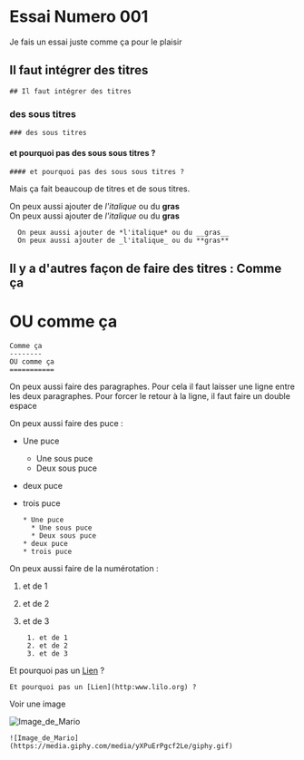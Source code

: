 # Essai Numero 001

Je fais un essai juste comme ça pour le plaisir  
## Il faut intégrer des titres
    ## Il faut intégrer des titres  
### des sous titres
    ### des sous titres
#### et pourquoi pas des sous sous titres ?
    #### et pourquoi pas des sous sous titres ?

Mais ça fait beaucoup de titres et de sous titres.

On peux aussi ajouter de *l'italique* ou du __gras__  
On peux aussi ajouter de _l'italique_ ou du **gras**

      On peux aussi ajouter de *l'italique* ou du __gras__
      On peux aussi ajouter de _l'italique_ ou du **gras**


Il y a d'autres façon de faire des titres :
Comme ça
--------
OU comme ça
===========

    Comme ça
    --------
    OU comme ça
    ===========


On peux aussi faire des paragraphes.
Pour cela il faut laisser une ligne entre les deux paragraphes. Pour forcer le retour à la ligne, il faut faire un double espace

On peux aussi faire des puce :
* Une puce
  * Une sous puce
  * Deux sous puce
* deux puce
* trois puce


      * Une puce
        * Une sous puce
        * Deux sous puce
      * deux puce
      * trois puce

On peux aussi faire de la numérotation :
1. et de 1
2. et de 2
3. et de 3


        1. et de 1
        2. et de 2
        3. et de 3

Et pourquoi pas un [Lien](http:www.lilo.org) ?

    Et pourquoi pas un [Lien](http:www.lilo.org) ?

Voir une image

![Image_de_Mario](https://media.giphy.com/media/yXPuErPgcf2Le/giphy.gif)


    ![Image_de_Mario](https://media.giphy.com/media/yXPuErPgcf2Le/giphy.gif)

